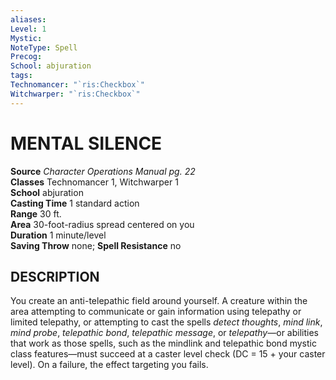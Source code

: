 ```yaml
---
aliases: 
Level: 1
Mystic: 
NoteType: Spell
Precog: 
School: abjuration 
tags: 
Technomancer: "`ris:Checkbox`"
Witchwarper: "`ris:Checkbox`"
---
```

# MENTAL SILENCE

**Source** _Character Operations Manual pg. 22_  
**Classes** Technomancer 1, Witchwarper 1  
**School** abjuration  
**Casting Time** 1 standard action  
**Range** 30 ft.  
**Area** 30-foot-radius spread centered on you  
**Duration** 1 minute/level  
**Saving Throw** none; **Spell Resistance** no

## DESCRIPTION

You create an anti-telepathic field around yourself. A creature within the area attempting to communicate or gain information using telepathy or limited telepathy, or attempting to cast the spells _detect thoughts_, _mind link_, _mind probe_, _telepathic bond_, _telepathic message_, or _telepathy_—or abilities that work as those spells, such as the mindlink and telepathic bond mystic class features—must succeed at a caster level check (DC = 15 + your caster level). On a failure, the effect targeting you fails.
